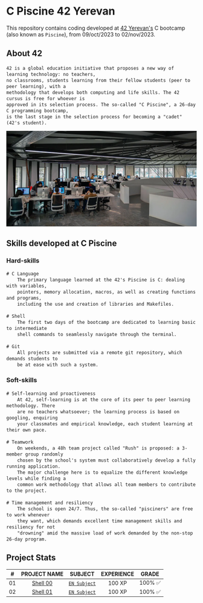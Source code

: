 # C Piscine 42 Yerevan

This repository contains coding developed at [42 Yerevan's](https://42yerevan.am/) C bootcamp (also known as `Piscine`), from 09/oct/2023 to 02/nov/2023.

## About 42

	42 is a global education initiative that proposes a new way of learning technology: no teachers,
	no classrooms, students learning from their fellow students (peer to peer learning), with a
	methodology that develops both computing and life skills. The 42 cursus is free for whoever is
	approved in its selection process. The so-called "C Piscine", a 26-day C programming bootcamp,
	is the last stage in the selection process for becoming a "cadet" (42's student).
	
[![Photo of a 42 Yerevan lab](42_Yerevan.jpg)](https://42yerevan.am/)

## Skills developed at C Piscine

### Hard-skills
	# C Language
		The primary language learned at the 42's Piscine is C: dealing with variables,
		pointers, memory allocation, macros, as well as creating functions and programs,
		including the use and creation of libraries and Makefiles.

	# Shell
		The first two days of the bootcamp are dedicated to learning basic to intermediate
		shell commands to seamlessly navigate through the terminal.

	# Git
		All projects are submitted via a remote git repository, which demands students to
		be at ease with such a system.

### Soft-skills
	# Self-learning and proactiveness
		At 42, self-learning is at the core of its peer to peer learning methodology. There
		are no teachers whatsoever; the learning process is based on googling, enquiring
		your classmates and empirical knowledge, each student learning at their own pace.

	# Teamwork
		On weekends, a 48h team project called "Rush" is proposed: a 3-member group randomly
		chosen by the school's system must collaboratively develop a fully running application.
		The major challenge here is to equalize the different knowledge levels while finding a
		common work methodology that allows all team members to contribute to the project.

	# Time management and resiliency
		The school is open 24/7. Thus, the so-called "pisciners" are free to work whenever
		they want, which demands excellent time management skills and resiliency for not
		"drowning" amid the massive load of work demanded by the non-stop 26-day program.

## Project Stats

|#      |PROJECT NAME           |SUBJECT                                         |EXPERIENCE |GRADE   |
|:-----:|:---------------------:|:----------------------------------------------:|:---------:|:------:|
|01	|[Shell 00](Shell00)    | [`EN Subject`](Shell00/Shell00_subject.pdf)	 |100 XP     |100% ✅ |
|02	|[Shell 01](Shell01)	| [`EN Subject`](Shell01/Shell01_subject.pdf)	 |100 XP     |100% ✅ |











